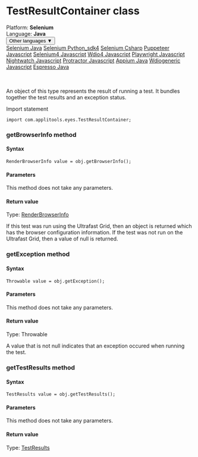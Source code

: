 # TestResultContainer class
<div class='platform-bar-container-div'><div class='platform-bar-div'>Platform:  <b> Selenium</b>
</div><div class='platform-bar-div'>Language: <b>Java</b></div><div class='dropdown-button-container-div'><button class='sdk-language-dropdown-button'>Other languages ▼</button><div class='dropdown-content'>
<a href='../../selenium/java/testresultcontainer'>Selenium Java</a>
<a href='../../selenium/python_sdk4/testresultcontainer'>Selenium Python_sdk4</a>
<a href='../../selenium/csharp/testresultcontainer'>Selenium Csharp</a>
<a href='../../puppeteer/javascript/testresultcontainer'>Puppeteer Javascript</a>
<a href='../../selenium4/javascript/testresultcontainer'>Selenium4 Javascript</a>
<a href='../../wdio4/javascript/testresultcontainer'>Wdio4 Javascript</a>
<a href='../../playwright/javascript/testresultcontainer'>Playwright Javascript</a>
<a href='../../nightwatch/javascript/testresultcontainer'>Nightwatch Javascript</a>
<a href='../../protractor/javascript/testresultcontainer'>Protractor Javascript</a>
<a href='../../appium/java/testresultcontainer'>Appium Java</a>
<a href='../../wdiogeneric/javascript/testresultcontainer'>Wdiogeneric Javascript</a>
<a href='../../espresso/java/testresultcontainer'>Espresso Java</a>
</div></div><br /><br /></div>




An object of this type represents the result of running a test. It bundles together the test results and an exception status.

Import statement

    import com.applitools.eyes.TestResultContainer;
    	


### getBrowserInfo method
#### Syntax


    RenderBrowserInfo value = obj.getBrowserInfo();
    

#### Parameters

This method does not take any parameters.

#### Return value

Type:  [RenderBrowserInfo](./renderbrowserinfo)

If this test was run using the Ultrafast Grid, then an object is returned which has the browser configuration information. If the test was not run on the Ultrafast Grid, then a value of null is returned.

### getException method
#### Syntax


    Throwable value = obj.getException();
    

#### Parameters

This method does not take any parameters.

#### Return value

Type:  Throwable

A value that is not null indicates that an exception occured when running the test.

### getTestResults method
#### Syntax


    TestResults value = obj.getTestResults();
    

#### Parameters

This method does not take any parameters.

#### Return value

Type:  [TestResults](./testresults)
